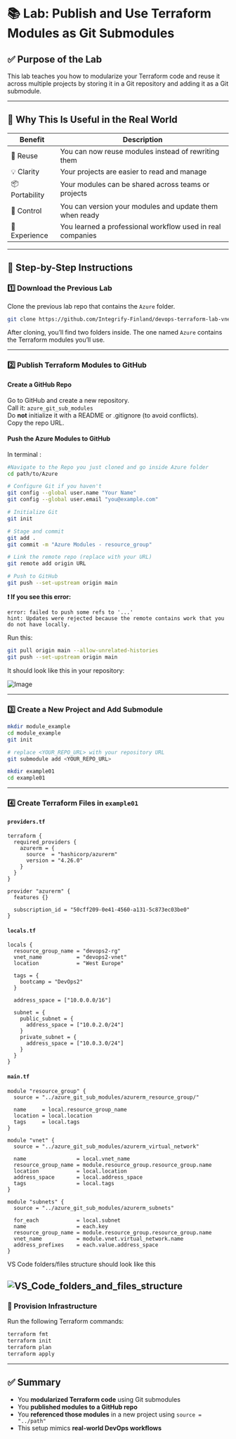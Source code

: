 # 📚 Lab: Publish and Use Terraform Modules as Git Submodules

## ✅ Purpose of the Lab

This lab teaches you how to modularize your Terraform code and reuse it across multiple projects by storing it in a Git repository and adding it as a Git submodule.

---

## 🎯 Why This Is Useful in the Real World

| Benefit      | Description |
|--------------|-------------|
| 🔁 Reuse      | You can now reuse modules instead of rewriting them |
| 💡 Clarity    | Your projects are easier to read and manage |
| 📦 Portability| Your modules can be shared across teams or projects |
| 🔐 Control    | You can version your modules and update them when ready |
| 🧠 Experience | You learned a professional workflow used in real companies |

---

## 🔧 Step-by-Step Instructions

### 1️⃣ Download the Previous Lab

Clone the previous lab repo that contains the `Azure` folder.

```bash
git clone https://github.com/Integrify-Finland/devops-terraform-lab-vnet-module.git
```

After cloning, you’ll find two folders inside. The one named `Azure` contains the Terraform modules you’ll use.

---

### 2️⃣ Publish Terraform Modules to GitHub

#### Create a GitHub Repo

Go to GitHub and create a new repository.  
Call it: `azure_git_sub_modules`  
Do **not** initialize it with a README or .gitignore (to avoid conflicts).  
Copy the repo URL.

#### Push the Azure Modules to GitHub

In terminal :

```bash
#Navigate to the Repo you just cloned and go inside Azure folder
cd path/to/Azure

# Configure Git if you haven't
git config --global user.name "Your Name"
git config --global user.email "you@example.com"

# Initialize Git
git init

# Stage and commit
git add .
git commit -m "Azure Modules - resource_group"

# Link the remote repo (replace with your URL)
git remote add origin URL

# Push to GitHub
git push --set-upstream origin main
```

**❗ If you see this error:**

```
error: failed to push some refs to '...'
hint: Updates were rejected because the remote contains work that you do not have locally.
```

Run this:

```bash
git pull origin main --allow-unrelated-histories
git push --set-upstream origin main
```
It should look like this in your repository:  

![Image](./images/github_folders.jpeg)

---

### 3️⃣ Create a New Project and Add Submodule
```bash
mkdir module_example
cd module_example  
git init

# replace <YOUR_REPO_URL> with your repository URL
git submodule add <YOUR_REPO_URL>

mkdir example01
cd example01
```

---

### 4️⃣ Create Terraform Files in `example01`

#### `providers.tf`

```hcl
terraform {
  required_providers {
    azurerm = {
      source  = "hashicorp/azurerm"
      version = "4.26.0"
    }
  }
}

provider "azurerm" {
  features {}

  subscription_id = "50cff209-0e41-4560-a131-5c873ec03be0"
}
```

#### `locals.tf`

```hcl
locals {
  resource_group_name = "devops2-rg"
  vnet_name           = "devops2-vnet"
  location            = "West Europe"

  tags = {
    bootcamp = "DevOps2"
  }

  address_space = ["10.0.0.0/16"]

  subnet = {
    public_subnet = {
      address_space = ["10.0.2.0/24"]
    }
    private_subnet = {
      address_space = ["10.0.3.0/24"]
    }
  }
}
```

#### `main.tf`

```hcl
module "resource_group" {
  source = "../azure_git_sub_modules/azurerm_resource_group/"

  name     = local.resource_group_name
  location = local.location
  tags     = local.tags
}

module "vnet" {
  source = "../azure_git_sub_modules/azurerm_virtual_network"

  name                = local.vnet_name
  resource_group_name = module.resource_group.resource_group.name
  location            = local.location
  address_space       = local.address_space
  tags                = local.tags
}

module "subnets" {
  source = "../azure_git_sub_modules/azurerm_subnets"

  for_each            = local.subnet
  name                = each.key
  resource_group_name = module.resource_group.resource_group.name
  vnet_name           = module.vnet.virtual_network.name
  address_prefixes    = each.value.address_space
}
```
VS Code folders/files structure should look like this  
  
  ![VS_Code_folders_and_files_structure](./images/VS_Code_folders_and_files_structure.jpeg)
---

### 🚀 Provision Infrastructure

Run the following Terraform commands:

```bash
terraform fmt
terraform init
terraform plan
terraform apply
```

---

## ✅ Summary

- You **modularized Terraform code** using Git submodules
- You **published modules to a GitHub repo**
- You **referenced those modules** in a new project using `source = "../path"`
- This setup mimics **real-world DevOps workflows**

